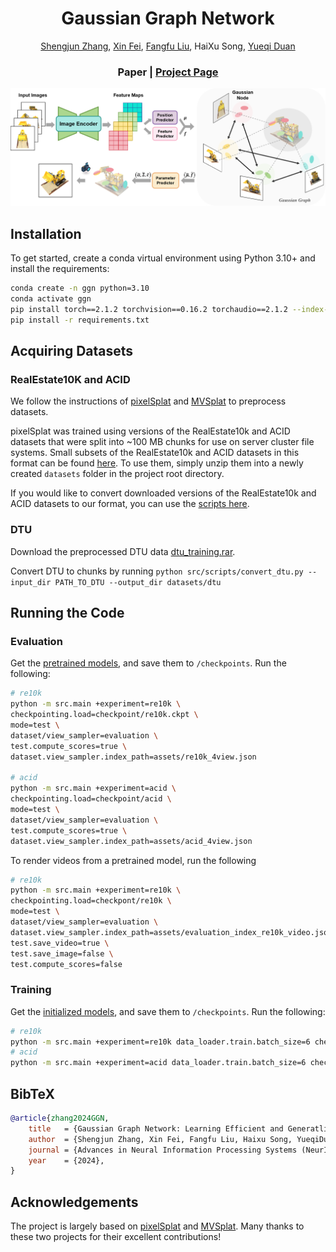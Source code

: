 <p align="center">
    <h1 align="center">Gaussian Graph Network</h1>
<p align="center">

<p align="center">
    <a href="https://shengjun-zhang.github.io/">Shengjun Zhang</a>, 
    <a href="https://github.com/Barrybarry-Smith/">Xin Fei</a>,
    <a href="https://liuff19.github.io/">Fangfu Liu</a>, 
    HaiXu Song,
    <a href="https://duanyueqi.github.io/"> Yueqi Duan </a>
</p>

<h3 align="center"><a>Paper</a> | <a href="https://shengjun-zhang.github.io/GGN/">Project Page</a>
</h3>

<p align="center">
    <img src="figure/pipeline.png">
</p>

## Installation

To get started, create a conda virtual environment using Python 3.10+ and install the requirements:

```bash
conda create -n ggn python=3.10
conda activate ggn
pip install torch==2.1.2 torchvision==0.16.2 torchaudio==2.1.2 --index-url https://download.pytorch.org/whl/cu118
pip install -r requirements.txt
```

## Acquiring Datasets

### RealEstate10K and ACID

We follow the instructions of [pixelSplat](https://github.com/dcharatan/pixelsplat) and [MVSplat](https://github.com/donydchen/mvsplat) to preprocess datasets.

pixelSplat was trained using versions of the RealEstate10k and ACID datasets that were split into ~100 MB chunks for use on server cluster file systems. Small subsets of the RealEstate10k and ACID datasets in this format can be found [here](https://drive.google.com/drive/folders/1joiezNCyQK2BvWMnfwHJpm2V77c7iYGe?usp=sharing). To use them, simply unzip them into a newly created `datasets` folder in the project root directory.

If you would like to convert downloaded versions of the RealEstate10k and ACID datasets to our format, you can use the [scripts here](https://github.com/dcharatan/real_estate_10k_tools).

### DTU 

Download the preprocessed DTU data [dtu_training.rar](https://drive.google.com/file/d/1eDjh-_bxKKnEuz5h-HXS7EDJn59clx6V/view).

Convert DTU to chunks by running `python src/scripts/convert_dtu.py --input_dir PATH_TO_DTU --output_dir datasets/dtu`


## Running the Code

### Evaluation

Get the [pretrained models](https://drive.google.com/drive/folders/1UPZ16yOLVzqMWb62G_5LaCgzw1ZlWXTP), and save them to `/checkpoints`. Run the following:

```bash
# re10k
python -m src.main +experiment=re10k \
checkpointing.load=checkpoint/re10k.ckpt \
mode=test \
dataset/view_sampler=evaluation \
test.compute_scores=true \
dataset.view_sampler.index_path=assets/re10k_4view.json

# acid
python -m src.main +experiment=acid \
checkpointing.load=checkpoint/acid \
mode=test \
dataset/view_sampler=evaluation \
test.compute_scores=true \
dataset.view_sampler.index_path=assets/acid_4view.json 
```

To render videos from a pretrained model, run the following

```bash
# re10k
python -m src.main +experiment=re10k \
checkpointing.load=checkpont/re10k \
mode=test \
dataset/view_sampler=evaluation \
dataset.view_sampler.index_path=assets/evaluation_index_re10k_video.json \
test.save_video=true \
test.save_image=false \
test.compute_scores=false
```

### Training

Get the [initialized models](https://drive.google.com/drive/folders/1UPZ16yOLVzqMWb62G_5LaCgzw1ZlWXTP), and save them to `/checkpoints`. Run the following:

```bash
# re10k
python -m src.main +experiment=re10k data_loader.train.batch_size=6 checkpointing.load=checkpoints/re10k_init.ckpt
# acid
python -m src.main +experiment=acid data_loader.train.batch_size=6 checkpointing.load=checkpoints/acid_init.ckpt
```

## BibTeX

```bibtex
@article{zhang2024GGN,
    title   = {Gaussian Graph Network: Learning Efficient and Generatlizable Gaussian Representations from Multi-view Images},
    author  = {Shengjun Zhang, Xin Fei, Fangfu Liu, Haixu Song, YueqiDuan},
    journal = {Advances in Neural Information Processing Systems (NeurIPS)},
    year    = {2024},
}
```

## Acknowledgements

The project is largely based on [pixelSplat](https://github.com/dcharatan/pixelsplat) and [MVSplat](https://github.com/donydchen/mvsplat). Many thanks to these two projects for their excellent contributions!
